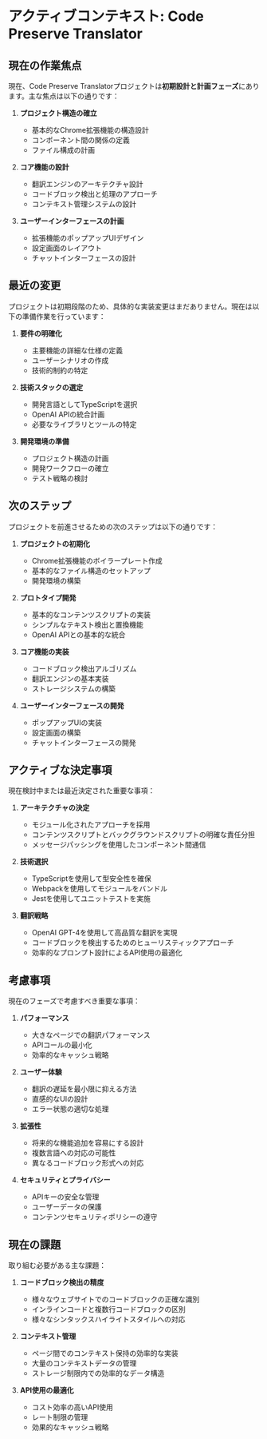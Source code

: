 # アクティブコンテキスト: Code Preserve Translator

## 現在の作業焦点

現在、Code Preserve Translatorプロジェクトは**初期設計と計画フェーズ**にあります。主な焦点は以下の通りです：

1. **プロジェクト構造の確立**
   - 基本的なChrome拡張機能の構造設計
   - コンポーネント間の関係の定義
   - ファイル構成の計画

2. **コア機能の設計**
   - 翻訳エンジンのアーキテクチャ設計
   - コードブロック検出と処理のアプローチ
   - コンテキスト管理システムの設計

3. **ユーザーインターフェースの計画**
   - 拡張機能のポップアップUIデザイン
   - 設定画面のレイアウト
   - チャットインターフェースの設計

## 最近の変更

プロジェクトは初期段階のため、具体的な実装変更はまだありません。現在は以下の準備作業を行っています：

1. **要件の明確化**
   - 主要機能の詳細な仕様の定義
   - ユーザーシナリオの作成
   - 技術的制約の特定

2. **技術スタックの選定**
   - 開発言語としてTypeScriptを選択
   - OpenAI APIの統合計画
   - 必要なライブラリとツールの特定

3. **開発環境の準備**
   - プロジェクト構造の計画
   - 開発ワークフローの確立
   - テスト戦略の検討

## 次のステップ

プロジェクトを前進させるための次のステップは以下の通りです：

1. **プロジェクトの初期化**
   - Chrome拡張機能のボイラープレート作成
   - 基本的なファイル構造のセットアップ
   - 開発環境の構築

2. **プロトタイプ開発**
   - 基本的なコンテンツスクリプトの実装
   - シンプルなテキスト検出と置換機能
   - OpenAI APIとの基本的な統合

3. **コア機能の実装**
   - コードブロック検出アルゴリズム
   - 翻訳エンジンの基本実装
   - ストレージシステムの構築

4. **ユーザーインターフェースの開発**
   - ポップアップUIの実装
   - 設定画面の構築
   - チャットインターフェースの開発

## アクティブな決定事項

現在検討中または最近決定された重要な事項：

1. **アーキテクチャの決定**
   - モジュール化されたアプローチを採用
   - コンテンツスクリプトとバックグラウンドスクリプトの明確な責任分担
   - メッセージパッシングを使用したコンポーネント間通信

2. **技術選択**
   - TypeScriptを使用して型安全性を確保
   - Webpackを使用してモジュールをバンドル
   - Jestを使用してユニットテストを実施

3. **翻訳戦略**
   - OpenAI GPT-4を使用して高品質な翻訳を実現
   - コードブロックを検出するためのヒューリスティックアプローチ
   - 効率的なプロンプト設計によるAPI使用の最適化

## 考慮事項

現在のフェーズで考慮すべき重要な事項：

1. **パフォーマンス**
   - 大きなページでの翻訳パフォーマンス
   - APIコールの最小化
   - 効率的なキャッシュ戦略

2. **ユーザー体験**
   - 翻訳の遅延を最小限に抑える方法
   - 直感的なUIの設計
   - エラー状態の適切な処理

3. **拡張性**
   - 将来的な機能追加を容易にする設計
   - 複数言語への対応の可能性
   - 異なるコードブロック形式への対応

4. **セキュリティとプライバシー**
   - APIキーの安全な管理
   - ユーザーデータの保護
   - コンテンツセキュリティポリシーの遵守

## 現在の課題

取り組む必要がある主な課題：

1. **コードブロック検出の精度**
   - 様々なウェブサイトでのコードブロックの正確な識別
   - インラインコードと複数行コードブロックの区別
   - 様々なシンタックスハイライトスタイルへの対応

2. **コンテキスト管理**
   - ページ間でのコンテキスト保持の効率的な実装
   - 大量のコンテキストデータの管理
   - ストレージ制限内での効率的なデータ構造

3. **API使用の最適化**
   - コスト効率の高いAPI使用
   - レート制限の管理
   - 効果的なキャッシュ戦略
